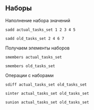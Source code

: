 ## Наборы

Наполнение набора значений
```redis
sadd actual_tasks_set 1 2 3 4 5

sadd old_tasks_set 2 4 6 7
```

Получаем элементы наборов
```redis
smembers actual_tasks_set

smembers old_tasks_set
```

Операции с наборами
```redis
sdiff actual_tasks_set old_tasks_set

sinter actual_tasks_set old_tasks_set

sunion actual_tasks_set old_tasks_set
```